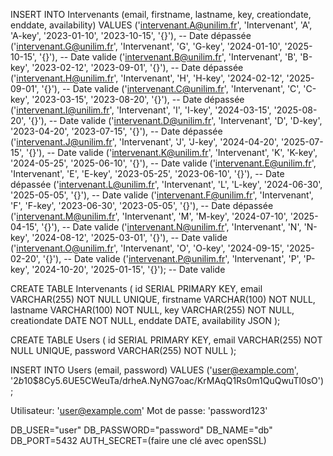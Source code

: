INSERT INTO Intervenants (email, firstname, lastname, key, creationdate, enddate, availability) 
VALUES
    ('intervenant.A@unilim.fr', 'Intervenant', 'A', 'A-key', '2023-01-10', '2023-10-15', '{}'), -- Date dépassée
    ('intervenant.G@unilim.fr', 'Intervenant', 'G', 'G-key', '2024-01-10', '2025-10-15', '{}'), -- Date valide
    ('intervenant.B@unilim.fr', 'Intervenant', 'B', 'B-key', '2023-02-12', '2023-09-01', '{}'), -- Date dépassée
    ('intervenant.H@unilim.fr', 'Intervenant', 'H', 'H-key', '2024-02-12', '2025-09-01', '{}'), -- Date valide
    ('intervenant.C@unilim.fr', 'Intervenant', 'C', 'C-key', '2023-03-15', '2023-08-20', '{}'), -- Date dépassée
    ('intervenant.I@unilim.fr', 'Intervenant', 'I', 'I-key', '2024-03-15', '2025-08-20', '{}'), -- Date valide
    ('intervenant.D@unilim.fr', 'Intervenant', 'D', 'D-key', '2023-04-20', '2023-07-15', '{}'), -- Date dépassée
    ('intervenant.J@unilim.fr', 'Intervenant', 'J', 'J-key', '2024-04-20', '2025-07-15', '{}'), -- Date valide
    ('intervenant.K@unilim.fr', 'Intervenant', 'K', 'K-key', '2024-05-25', '2025-06-10', '{}'), -- Date valide
    ('intervenant.E@unilim.fr', 'Intervenant', 'E', 'E-key', '2023-05-25', '2023-06-10', '{}'), -- Date dépassée
    ('intervenant.L@unilim.fr', 'Intervenant', 'L', 'L-key', '2024-06-30', '2025-05-05', '{}'), -- Date valide
    ('intervenant.F@unilim.fr', 'Intervenant', 'F', 'F-key', '2023-06-30', '2023-05-05', '{}'), -- Date dépassée
    ('intervenant.M@unilim.fr', 'Intervenant', 'M', 'M-key', '2024-07-10', '2025-04-15', '{}'), -- Date valide
    ('intervenant.N@unilim.fr', 'Intervenant', 'N', 'N-key', '2024-08-12', '2025-03-01', '{}'), -- Date valide
    ('intervenant.O@unilim.fr', 'Intervenant', 'O', 'O-key', '2024-09-15', '2025-02-20', '{}'), -- Date valide
    ('intervenant.P@unilim.fr', 'Intervenant', 'P', 'P-key', '2024-10-20', '2025-01-15', '{}'); -- Date valide


CREATE TABLE Intervenants (
    id SERIAL PRIMARY KEY,
    email VARCHAR(255) NOT NULL UNIQUE,
    firstname VARCHAR(100) NOT NULL,
    lastname VARCHAR(100) NOT NULL,
    key VARCHAR(255) NOT NULL,
    creationdate DATE NOT NULL,
    enddate DATE,
    availability JSON
);

CREATE TABLE Users (
    id SERIAL PRIMARY KEY,
    email VARCHAR(255) NOT NULL UNIQUE,
    password VARCHAR(255) NOT NULL
);

INSERT INTO Users (email, password) 
VALUES ('user@example.com', '$2b$10$8Cy5.6UE5CWeuTa/drheA.NyNG7oac/KrMAqQ1Rs0m1QuQwuTl0sO'); 

Utilisateur: 'user@example.com'
Mot de passe: 'password123'

DB_USER="user"
DB_PASSWORD="password"
DB_NAME="db"
DB_PORT=5432
AUTH_SECRET=(faire une clé avec openSSL)